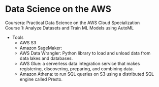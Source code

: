 # Data Science on the AWS
Coursera: Practical Data Science on the AWS Cloud Specialization  
Course 1: Analyze Datasets and Train ML Models using AutoML  
- Tools  
  - AWS S3  
  - Amazon SageMaker:
  - AWS Data Wrangler: Python library to load and unload data from data lakes and databases.  
  - AWS Glue: a serverless data integration service that makes registering, discovering, preparing, and combining data.   
  - Amazon Athena: to run SQL queries on S3 using a distributed SQL engine called Presto.  
  
  
